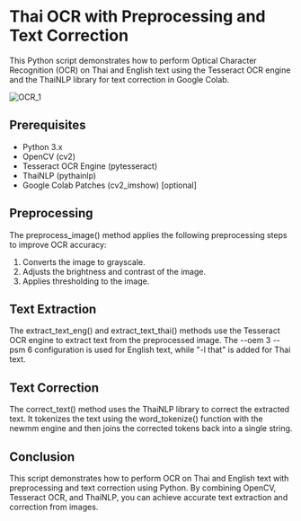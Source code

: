 # Thai OCR with Preprocessing and Text Correction
This Python script demonstrates how to perform Optical Character Recognition (OCR) on Thai and English text using the Tesseract OCR engine and the ThaiNLP library for text correction in Google Colab.

![OCR_1](https://github.com/LonelyFriday/OCR_ElectricityBill/assets/60721199/ea8cadec-55c3-4389-869b-7215363faa83)


## Prerequisites
- Python 3.x
- OpenCV (cv2)
- Tesseract OCR Engine (pytesseract)
- ThaiNLP (pythainlp) 
- Google Colab Patches (cv2_imshow) [optional]

## Preprocessing
The preprocess_image() method applies the following preprocessing steps to improve OCR accuracy:
1. Converts the image to grayscale.
2. Adjusts the brightness and contrast of the image.
3. Applies thresholding to the image.

## Text Extraction
The extract_text_eng() and extract_text_thai() methods use the Tesseract OCR engine to extract text from the preprocessed image. The --oem 3 --psm 6 configuration is used for English text, while "-l that" is added for Thai text.

## Text Correction
The correct_text() method uses the ThaiNLP library to correct the extracted text. It tokenizes the text using the word_tokenize() function with the newmm engine and then joins the corrected tokens back into a single string.

## Conclusion
This script demonstrates how to perform OCR on Thai and English text with preprocessing and text correction using Python. By combining OpenCV, Tesseract OCR, and ThaiNLP, you can achieve accurate text extraction and correction from images.
